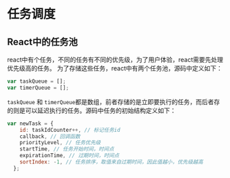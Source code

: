 # 任务调度

## React中的任务池
react中有个任务，不同的任务有不同的优先级，为了用户体验，react需要先处理优先级高的任务。
为了存储这些任务，react中有两个任务池，源码中定义如下：
```js
var taskQueue = [];
var timerQueue = [];
```
`taskQueue` 和 `timerQueue`都是数组，前者存储的是立即要执行的任务，而后者存的则是可以延迟执行的任务。源码中任务的初始结构定义如下：
```js
var newTask = {
    id: taskIdCounter++, // 标记任务id
    callback, // 回调函数
    priorityLevel, // 任务优先级
    startTime, // 任务开始时间，时间点
    expirationTime, // 过期时间，时间点
    sortIndex: -1, // 任务排序，取值来自过期时间，因此值越小，优先级越高
  };
```
